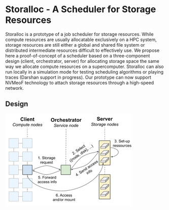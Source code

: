 # Storalloc - A Scheduler for Storage Resources

Storalloc is a prototype of a job scheduler for storage
resources. While compute resources are usually allocatable exclusively
on a HPC system, storage resources are still either a global and
shared file system or distributed intermediate resources difficult to
effectively use. We propose here a proof-of-concept of a scheduler
based on a three-component design (client, orchestrator, server) for
allocating storage space the same way we allocate compute resources on
a supercomputer. Storalloc can also run locally in a simulation mode
for testing scheduling algorithms or playing traces (Darshan support
in progress). Our prototype can now support NVMeoF technology to attach
storage resources through a high-speed network.

## Design

![Storalloc design](doc/img/StorAlloc_design.png)
